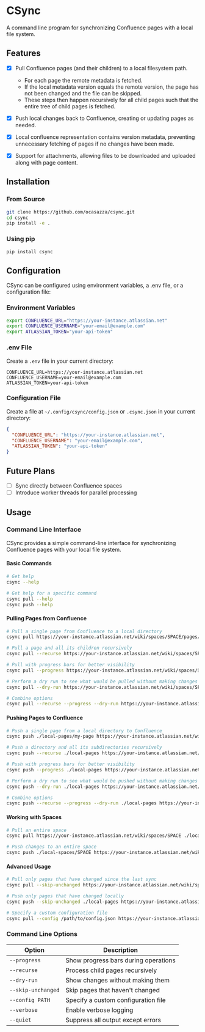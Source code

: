 # CSync

A command line program for synchronizing Confluence pages with a local file system.

## Features

- [x] Pull Confluence pages (and their children) to a local filesystem path.
    - For each page the remote metadata is fetched.
    - If the local metadata version equals the remote version, the page has not been changed and the file can be skipped. 
    - These steps then happen recursively for all child pages such that the entire tree of child pages is fetched.

- [x] Push local changes back to Confluence, creating or updating pages as needed.

- [x] Local confluence representation contains version metadata, preventing unnecessary fetching of pages if no changes have been made.

- [x] Support for attachments, allowing files to be downloaded and uploaded along with page content.

## Installation

### From Source

```sh
git clone https://github.com/ocasazza/csync.git
cd csync
pip install -e .
```

### Using pip

```sh
pip install csync
```

## Configuration

CSync can be configured using environment variables, a .env file, or a configuration file:

### Environment Variables

```sh
export CONFLUENCE_URL="https://your-instance.atlassian.net"
export CONFLUENCE_USERNAME="your-email@example.com"
export ATLASSIAN_TOKEN="your-api-token"
```

### .env File

Create a `.env` file in your current directory:

```
CONFLUENCE_URL=https://your-instance.atlassian.net
CONFLUENCE_USERNAME=your-email@example.com
ATLASSIAN_TOKEN=your-api-token
```

### Configuration File

Create a file at `~/.config/csync/config.json` or `.csync.json` in your current directory:

```json
{
  "CONFLUENCE_URL": "https://your-instance.atlassian.net",
  "CONFLUENCE_USERNAME": "your-email@example.com",
  "ATLASSIAN_TOKEN": "your-api-token"
}
```

## Future Plans
- [ ] Sync directly between Confluence spaces
- [ ] Introduce worker threads for parallel processing

## Usage

### Command Line Interface

CSync provides a simple command-line interface for synchronizing Confluence pages with your local file system.

#### Basic Commands

```sh
# Get help
csync --help

# Get help for a specific command
csync pull --help
csync push --help
```

#### Pulling Pages from Confluence

```sh
# Pull a single page from Confluence to a local directory
csync pull https://your-instance.atlassian.net/wiki/spaces/SPACE/pages/123456 ./local-pages

# Pull a page and all its children recursively
csync pull --recurse https://your-instance.atlassian.net/wiki/spaces/SPACE/pages/123456 ./local-pages

# Pull with progress bars for better visibility
csync pull --progress https://your-instance.atlassian.net/wiki/spaces/SPACE/pages/123456 ./local-pages

# Perform a dry run to see what would be pulled without making changes
csync pull --dry-run https://your-instance.atlassian.net/wiki/spaces/SPACE/pages/123456 ./local-pages

# Combine options
csync pull --recurse --progress --dry-run https://your-instance.atlassian.net/wiki/spaces/SPACE/pages/123456 ./local-pages
```

#### Pushing Pages to Confluence

```sh
# Push a single page from a local directory to Confluence
csync push ./local-pages/my-page https://your-instance.atlassian.net/wiki/spaces/SPACE/pages/123456

# Push a directory and all its subdirectories recursively
csync push --recurse ./local-pages https://your-instance.atlassian.net/wiki/spaces/SPACE/pages/123456

# Push with progress bars for better visibility
csync push --progress ./local-pages https://your-instance.atlassian.net/wiki/spaces/SPACE/pages/123456

# Perform a dry run to see what would be pushed without making changes
csync push --dry-run ./local-pages https://your-instance.atlassian.net/wiki/spaces/SPACE/pages/123456

# Combine options
csync push --recurse --progress --dry-run ./local-pages https://your-instance.atlassian.net/wiki/spaces/SPACE/pages/123456
```

#### Working with Spaces

```sh
# Pull an entire space
csync pull https://your-instance.atlassian.net/wiki/spaces/SPACE ./local-spaces/SPACE

# Push changes to an entire space
csync push ./local-spaces/SPACE https://your-instance.atlassian.net/wiki/spaces/SPACE
```

#### Advanced Usage

```sh
# Pull only pages that have changed since the last sync
csync pull --skip-unchanged https://your-instance.atlassian.net/wiki/spaces/SPACE/pages/123456 ./local-pages

# Push only pages that have changed locally
csync push --skip-unchanged ./local-pages https://your-instance.atlassian.net/wiki/spaces/SPACE/pages/123456

# Specify a custom configuration file
csync pull --config /path/to/config.json https://your-instance.atlassian.net/wiki/spaces/SPACE/pages/123456 ./local-pages
```

### Command Line Options

| Option | Description |
|--------|-------------|
| `--progress` | Show progress bars during operations |
| `--recurse` | Process child pages recursively |
| `--dry-run` | Show changes without making them |
| `--skip-unchanged` | Skip pages that haven't changed |
| `--config PATH` | Specify a custom configuration file |
| `--verbose` | Enable verbose logging |
| `--quiet` | Suppress all output except errors |
